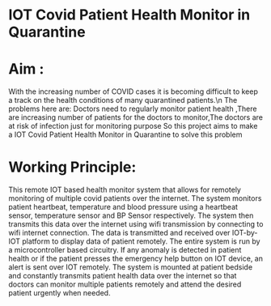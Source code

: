 # IOT Covid Patient Health Monitor in Quarantine

# Aim :
With the increasing number of COVID cases it is becoming difficult to keep a track on the health conditions of  many quarantined patients.\n
The problems here are: 
Doctors need to regularly monitor patient health ,There are increasing number of patients for the doctors to monitor,The doctors are at risk of infection just for monitoring purpose
So this project aims to make a IOT Covid Patient Health Monitor in Quarantine to solve this problem
 
# Working Principle:
This remote IOT  based health monitor system that allows for remotely monitoring of multiple covid patients over the internet.
The system monitors patient heartbeat, temperature and blood pressure using a heartbeat sensor, temperature sensor and BP Sensor respectively.
The system then transmits this data over the internet using wifi transmission by connecting to wifi internet connection. The data is transmitted and received over IOT-by-IOT platform to display data of patient remotely. The entire system is run by a microcontroller based circuitry. If any anomaly is detected in patient health or if the patient presses the emergency help button on IOT device, an alert is sent over IOT remotely. The system is mounted at patient bedside and constantly transmits patient health data over the internet so that doctors can monitor multiple patients remotely and attend the desired patient urgently when needed.
